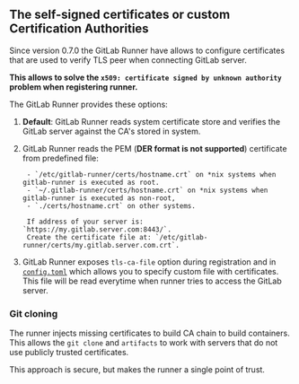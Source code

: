 ## The self-signed certificates or custom Certification Authorities

Since version 0.7.0 the GitLab Runner have allows to configure certificates that are used to verify TLS peer when connecting GitLab server.

**This allows to solve the `x509: certificate signed by unknown authority` problem when registering runner.**

The GitLab Runner provides these options:

1. **Default**: GitLab Runner reads system certificate store and verifies the GitLab server against the CA's stored in system.

2. GitLab Runner reads the PEM (**DER format is not supported**) certificate from predefined file:

        - `/etc/gitlab-runner/certs/hostname.crt` on *nix systems when gitlab-runner is executed as root.
        - `~/.gitlab-runner/certs/hostname.crt` on *nix systems when gitlab-runner is executed as non-root,
        - `./certs/hostname.crt` on other systems.

        If address of your server is: `https://my.gitlab.server.com:8443/`.
        Create the certificate file at: `/etc/gitlab-runner/certs/my.gitlab.server.com.crt`. 

3. GitLab Runner exposes `tls-ca-file` option during registration and in [`config.toml`](advanced-configuration.md)
which allows you to specify custom file with certificates. This file will be read everytime when runner tries to
access the GitLab server.

### Git cloning

The runner injects missing certificates to build CA chain to build containers.
This allows the `git clone` and `artifacts` to work with servers that do not use publicly trusted certificates.

This approach is secure, but makes the runner a single point of trust.
